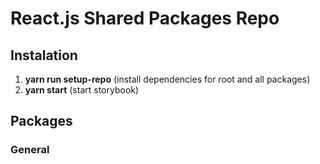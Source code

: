 # React.js Shared Packages Repo

## Instalation

1. **yarn run setup-repo** (install dependencies for root and all packages)
2. **yarn start** (start storybook)


## Packages

### General